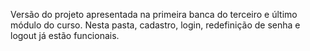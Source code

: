 Versão do projeto apresentada na primeira banca do terceiro e último módulo do curso. Nesta pasta, cadastro, login, redefinição de senha e logout já estão funcionais.
